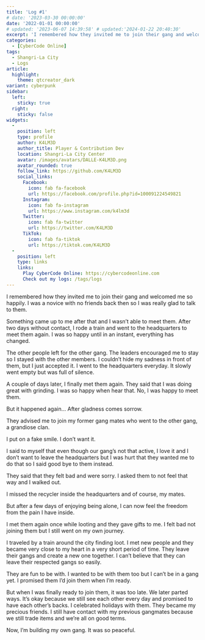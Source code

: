 ```yaml
---
title: 'Log #1'
# date: '2023-03-30 00:00:00'
date: '2022-01-01 00:00:00'
# updated: '2023-06-07 14:39:58' # updated:'2024-01-22 20:40:30'
excerpt: 'I remembered how they invited me to join their gang and welcomed me so happily. I was a novice with no friends back then, so I was really glad to talk to them.'
categories:
  - [CyberCode Online]
tags:
  - Shangri-La City
  - Logs
article:
  highlight:
    theme: qtcreator_dark
variant: cyberpunk
sidebar:
  left:
    sticky: true
  right:
    sticky: false
widgets:
  -
    position: left
    type: profile
    author: K4LM3D
    author_title: Player & Contribution Dev
    location: Shangri-La City Center
    avatar: /images/avatars/DALLE-K4LM3D.png
    avatar_rounded: true
    follow_link: https://github.com/K4LM3D
    social_links:
      Facebook:
        icon: fab fa-facebook
        url: https://facebook.com/profile.php?id=100091224549821
      Instagram:
        icon: fab fa-instagram
        url: https://www.instagram.com/k4lm3d
      Twitter:
        icon: fab fa-twitter
        url: https://twitter.com/K4LM3D
      TikTok:
        icon: fab fa-tiktok
        url: https://tiktok.com/K4LM3D
  -
    position: left
    type: links
    links:
      Play CyberCode Online: https://cybercodeonline.com
      Check out my logs: /tags/logs
---
```


I remembered how they invited me to join their gang and welcomed me so happily. I was a novice with no friends back then so I was really glad to talk to them.

Something came up to me after that and I wasn’t able to meet them. After two days without contact, I rode a train and went to the headquarters to meet them again. I was so happy until in an instant, everything has changed.

The other people left for the other gang. The leaders encouraged me to stay so I stayed with the other members. I couldn’t hide my sadness in front of them, but I just accepted it. I went to the headquarters everyday. It slowly went empty but was full of silence.

A couple of days later, I finally met them again. They said that I was doing great with grinding. I was so happy when hear that. No, I was happy to meet them.

But it happened again... After gladness comes sorrow.

They advised me to join my former gang mates who went to the other gang, a grandiose clan.

I put on a fake smile. I don’t want it.

I said to myself that even though our gang’s not that active, I love it and I don’t want to leave the headquarters but I was hurt that they wanted me to do that so I said good bye to them instead.

They said that they felt bad and were sorry. I asked them to not feel that way and I walked out.

I missed the recycler inside the headquarters and of course, my mates.

But after a few days of enjoying being alone, I can now feel the freedom from the pain I have inside.

I met them again once while looting and they gave gifts to me. I felt bad not joining them but I still went on my own journey.

I traveled by a train around the city finding loot. I met new people and they became very close to my heart in a very short period of time. They leave their gangs and create a new one together. I can’t believe that they can leave their respected gangs so easily.

They are fun to be with. I wanted to be with them too but I can’t be in a gang yet. I promised them I’d join them when I’m ready.

But when I was finally ready to join them, it was too late. We later parted ways. It’s okay because we still see each other every day and promised to have each other’s backs. I celebrated holidays with them. They became my precious friends. I still have contact with my previous gangmates because we still trade items and we’re all on good terms.

Now, I’m building my own gang. It was so peaceful.